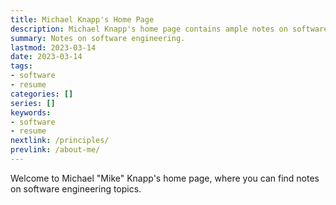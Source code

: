 ```yaml
---
title: Michael Knapp's Home Page
description: Michael Knapp's home page contains ample notes on software engineering.
summary: Notes on software engineering.
lastmod: 2023-03-14
date: 2023-03-14
tags:
- software
- resume
categories: []
series: []
keywords:
- software
- resume
nextlink: /principles/
prevlink: /about-me/
---
```


Welcome to Michael "Mike" Knapp's home page, where you can find notes on software engineering topics.
